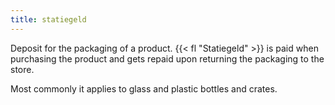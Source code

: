 ```yaml
---
title: statiegeld
---
```


Deposit for the packaging of a product. {{< fl "Statiegeld" >}} is paid when purchasing the product and gets repaid upon returning the packaging to the store.

Most commonly it applies to glass and plastic bottles and crates.

<!--more-->